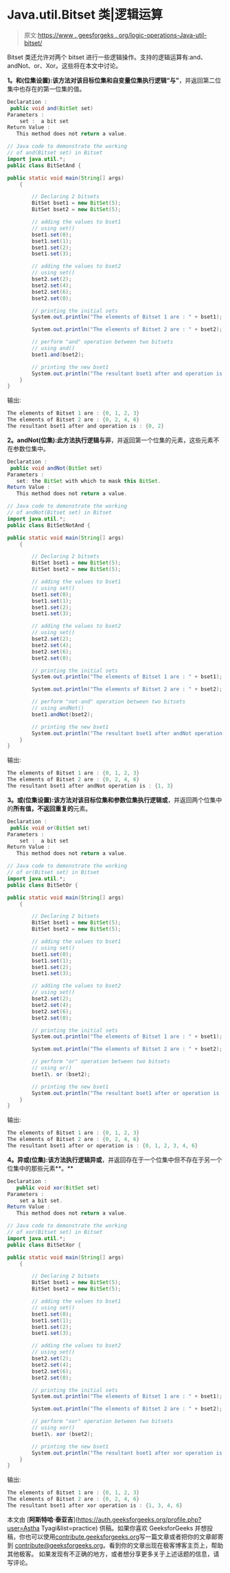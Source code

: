 # Java.util.Bitset 类|逻辑运算

> 原文:[https://www . geesforgeks . org/logic-operations-Java-util-bitset/](https://www.geeksforgeeks.org/logical-operations-java-util-bitset/)

Bitset 类还允许对两个 bitset 进行一些逻辑操作。支持的逻辑运算有:and、andNot、or、Xor。这些将在本文中讨论。

**1。和(位集设置):**该方法对该目标位集和自变量位集执行**逻辑“与”**，并返回第二位集中也存在的第一位集的值。

```java
Declaration : 
 public void and(BitSet set)
Parameters : 
    set :  a bit set
Return Value : 
   This method does not return a value.   

```

```java
// Java code to demonstrate the working
// of and(Bitset set) in Bitset
import java.util.*;
public class BitSetAnd {

public static void main(String[] args)
    {

        // Declaring 2 bitsets
        BitSet bset1 = new BitSet(5);
        BitSet bset2 = new BitSet(5);

        // adding the values to bset1
        // using set()
        bset1.set(0);
        bset1.set(1);
        bset1.set(2);
        bset1.set(3);

        // adding the values to bset2
        // using set()
        bset2.set(2);
        bset2.set(4);
        bset2.set(6);
        bset2.set(0);

        // printing the initial sets
        System.out.println("The elements of Bitset 1 are : " + bset1);

        System.out.println("The elements of Bitset 2 are : " + bset2);

        // perform "and" operation between two bitsets
        // using and()
        bset1.and(bset2);

        // printing the new bset1
        System.out.println("The resultant bset1 after and operation is : " + bset1);
    }
}
```

输出:

```java
The elements of Bitset 1 are : {0, 1, 2, 3}
The elements of Bitset 2 are : {0, 2, 4, 6}
The resultant bset1 after and operation is : {0, 2}

```

**2。andNot(位集):**此方法执行**逻辑与非**，并返回第一个位集的元素，这些元素不在参数位集中。

```java
Declaration : 
 public void andNot(BitSet set)
Parameters : 
   set: the BitSet with which to mask this BitSet.
Return Value : 
   This method does not return a value.

```

```java
// Java code to demonstrate the working
// of andNot(Bitset set) in Bitset
import java.util.*;
public class BitSetNotAnd {

public static void main(String[] args)
    {

        // Declaring 2 bitsets
        BitSet bset1 = new BitSet(5);
        BitSet bset2 = new BitSet(5);

        // adding the values to bset1
        // using set()
        bset1.set(0);
        bset1.set(1);
        bset1.set(2);
        bset1.set(3);

        // adding the values to bset2
        // using set()
        bset2.set(2);
        bset2.set(4);
        bset2.set(6);
        bset2.set(0);

        // printing the initial sets
        System.out.println("The elements of Bitset 1 are : " + bset1);

        System.out.println("The elements of Bitset 2 are : " + bset2);

        // perform "not-and" operation between two bitsets
        // using andNot()
        bset1.andNot(bset2);

        // printing the new bset1
        System.out.println("The resultant bset1 after andNot operation is : " + bset1);
    }
}
```

输出:

```java
The elements of Bitset 1 are : {0, 1, 2, 3}
The elements of Bitset 2 are : {0, 2, 4, 6}
The resultant bset1 after andNot operation is : {1, 3}

```

**3。或(位集设置):**该方法对该目标位集和参数位集执行**逻辑或**，并返回两个位集中的**所有值，不返回重复的**元素。

```java
Declaration : 
 public void or(BitSet set)
Parameters : 
    set :  a bit set
Return Value : 
   This method does not return a value.   

```

```java
// Java code to demonstrate the working
// of or(Bitset set) in Bitset
import java.util.*;
public class BitSetOr {

public static void main(String[] args)
    {

        // Declaring 2 bitsets
        BitSet bset1 = new BitSet(5);
        BitSet bset2 = new BitSet(5);

        // adding the values to bset1
        // using set()
        bset1.set(0);
        bset1.set(1);
        bset1.set(2);
        bset1.set(3);

        // adding the values to bset2
        // using set()
        bset2.set(2);
        bset2.set(4);
        bset2.set(6);
        bset2.set(0);

        // printing the initial sets
        System.out.println("The elements of Bitset 1 are : " + bset1);

        System.out.println("The elements of Bitset 2 are : " + bset2);

        // perform "or" operation between two bitsets
        // using or()
        bset1\. or (bset2);

        // printing the new bset1
        System.out.println("The resultant bset1 after or operation is : " + bset1);
    }
}
```

输出:

```java
The elements of Bitset 1 are : {0, 1, 2, 3}
The elements of Bitset 2 are : {0, 2, 4, 6}
The resultant bset1 after or operation is : {0, 1, 2, 3, 4, 6}

```

**4。异或(位集):**该方法执行**逻辑异或**，并返回存在于一个位集中但不存在于另一个位集中的那些元素**。**

```java
Declaration : 
   public void xor(BitSet set)
Parameters : 
    set a bit set.
Return Value : 
   This method does not return a value.

```

```java
// Java code to demonstrate the working
// of xor(Bitset set) in Bitset
import java.util.*;
public class BitSetXor {

public static void main(String[] args)
    {

        // Declaring 2 bitsets
        BitSet bset1 = new BitSet(5);
        BitSet bset2 = new BitSet(5);

        // adding the values to bset1
        // using set()
        bset1.set(0);
        bset1.set(1);
        bset1.set(2);
        bset1.set(3);

        // adding the values to bset2
        // using set()
        bset2.set(2);
        bset2.set(4);
        bset2.set(6);
        bset2.set(0);

        // printing the initial sets
        System.out.println("The elements of Bitset 1 are : " + bset1);

        System.out.println("The elements of Bitset 2 are : " + bset2);

        // perform "xor" operation between two bitsets
        // using xor()
        bset1\. xor (bset2);

        // printing the new bset1
        System.out.println("The resultant bset1 after xor operation is : " + bset1);
    }
}
```

输出:

```java
The elements of Bitset 1 are : {0, 1, 2, 3}
The elements of Bitset 2 are : {0, 2, 4, 6}
The resultant bset1 after xor operation is : {1, 3, 4, 6}

```

本文由 [**阿斯特哈·泰亚吉**](https://auth.geeksforgeeks.org/profile.php?user=Astha Tyagi&list=practice) 供稿。如果你喜欢 GeeksforGeeks 并想投稿，你也可以使用[contribute.geeksforgeeks.org](http://www.contribute.geeksforgeeks.org)写一篇文章或者把你的文章邮寄到 contribute@geeksforgeeks.org。看到你的文章出现在极客博客主页上，帮助其他极客。
如果发现有不正确的地方，或者想分享更多关于上述话题的信息，请写评论。